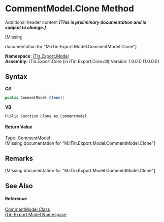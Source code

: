 # CommentModel.Clone Method 
Additional header content _**\[This is preliminary documentation and is subject to change.\]**_

\[Missing <summary> documentation for "M:iTin.Export.Model.CommentModel.Clone"\]

**Namespace:**&nbsp;<a href="ef57ffcc-e95e-b212-5a46-9aa6f5a3511f">iTin.Export.Model</a><br />**Assembly:**&nbsp;iTin.Export.Core (in iTin.Export.Core.dll) Version: 1.0.0.0 (1.0.0.0)

## Syntax

**C#**<br />
``` C#
public CommentModel Clone()
```

**VB**<br />
``` VB
Public Function Clone As CommentModel
```


#### Return Value
Type: <a href="66ffdea2-01bf-5e72-5880-6ae3681f9145">CommentModel</a><br />\[Missing <returns> documentation for "M:iTin.Export.Model.CommentModel.Clone"\]

## Remarks
\[Missing <remarks> documentation for "M:iTin.Export.Model.CommentModel.Clone"\]

## See Also


#### Reference
<a href="66ffdea2-01bf-5e72-5880-6ae3681f9145">CommentModel Class</a><br /><a href="ef57ffcc-e95e-b212-5a46-9aa6f5a3511f">iTin.Export.Model Namespace</a><br />